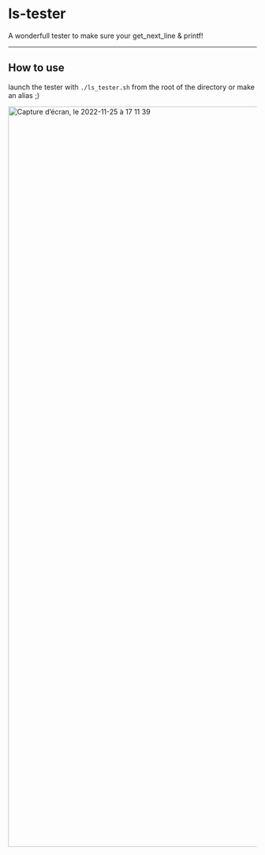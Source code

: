 # ls-tester #

A wonderfull tester to make sure your get_next_line & printf!

---
## How to use ##
launch the tester with `./ls_tester.sh` from the root of the directory or make an alias ;)

<img width="1499" alt="Capture d’écran, le 2022-11-25 à 17 11 39" src="https://user-images.githubusercontent.com/114107506/204059443-3389b742-a4d5-4261-9ff3-619998f6e74a.png">
